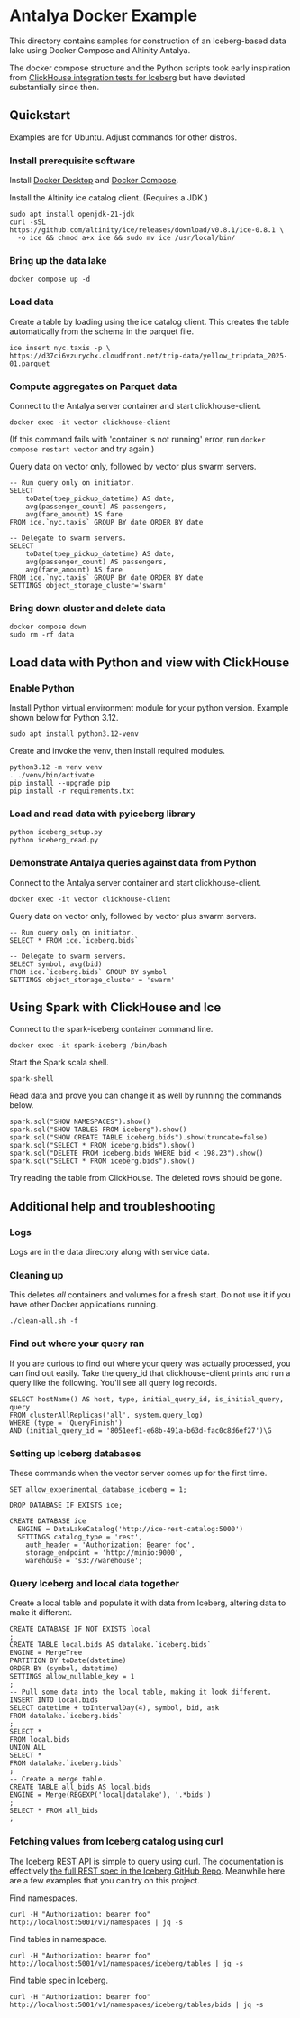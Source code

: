 # Antalya Docker Example

This directory contains samples for construction of an Iceberg-based data 
lake using Docker Compose and Altinity Antalya. 

The docker compose structure and the Python scripts took early inspiration from 
[ClickHouse integration tests for Iceberg](https://github.com/ClickHouse/ClickHouse/tree/master/tests/integration/test_database_iceberg) but have deviated substantially since then. 

## Quickstart

Examples are for Ubuntu. Adjust commands for other distros.

### Install prerequisite software

Install [Docker Desktop](https://docs.docker.com/engine/install/) and 
[Docker Compose](https://docs.docker.com/compose/install/). 

Install the Altinity ice catalog client. (Requires a JDK.)

```
sudo apt install openjdk-21-jdk
curl -sSL https://github.com/altinity/ice/releases/download/v0.8.1/ice-0.8.1 \
  -o ice && chmod a+x ice && sudo mv ice /usr/local/bin/
```

### Bring up the data lake

```
docker compose up -d
```

### Load data

Create a table by loading using the ice catalog client. This creates the 
table automatically from the schema in the parquet file. 

```
ice insert nyc.taxis -p \
https://d37ci6vzurychx.cloudfront.net/trip-data/yellow_tripdata_2025-01.parquet
```

### Compute aggregates on Parquet data

Connect to the Antalya server container and start clickhouse-client.
```
docker exec -it vector clickhouse-client
```
(If this command fails with 'container is not running' error, run 
`docker compose restart vector` and try again.) 

Query data on vector only, followed by vector plus swarm servers.
```
-- Run query only on initiator. 
SELECT
    toDate(tpep_pickup_datetime) AS date,
    avg(passenger_count) AS passengers,
    avg(fare_amount) AS fare
FROM ice.`nyc.taxis` GROUP BY date ORDER BY date

-- Delegate to swarm servers. 
SELECT
    toDate(tpep_pickup_datetime) AS date,
    avg(passenger_count) AS passengers,
    avg(fare_amount) AS fare
FROM ice.`nyc.taxis` GROUP BY date ORDER BY date
SETTINGS object_storage_cluster='swarm'
```

### Bring down cluster and delete data

```
docker compose down
sudo rm -rf data
```

## Load data with Python and view with ClickHouse

### Enable Python

Install Python virtual environment module for your python version. Example shown
below for Python 3.12. 

```
sudo apt install python3.12-venv
```

Create and invoke the venv, then install required modules. 
```
python3.12 -m venv venv
. ./venv/bin/activate
pip install --upgrade pip
pip install -r requirements.txt
```

### Load and read data with pyiceberg library
```
python iceberg_setup.py
python iceberg_read.py
```

### Demonstrate Antalya queries against data from Python

Connect to the Antalya server container and start clickhouse-client.
```
docker exec -it vector clickhouse-client
```

Query data on vector only, followed by vector plus swarm servers.
```
-- Run query only on initiator. 
SELECT * FROM ice.`iceberg.bids`

-- Delegate to swarm servers. 
SELECT symbol, avg(bid)
FROM ice.`iceberg.bids` GROUP BY symbol
SETTINGS object_storage_cluster = 'swarm'
```

## Using Spark with ClickHouse and Ice

Connect to the spark-iceberg container command line. 
```
docker exec -it spark-iceberg /bin/bash
```

Start the Spark scala shell. 
```
spark-shell 
```

Read data and prove you can change it as well by running the commands below. 
```
spark.sql("SHOW NAMESPACES").show()
spark.sql("SHOW TABLES FROM iceberg").show()
spark.sql("SHOW CREATE TABLE iceberg.bids").show(truncate=false)
spark.sql("SELECT * FROM iceberg.bids").show()
spark.sql("DELETE FROM iceberg.bids WHERE bid < 198.23").show()
spark.sql("SELECT * FROM iceberg.bids").show()
```

Try reading the table from ClickHouse. The deleted rows should be gone. 

## Additional help and troubleshooting

### Logs

Logs are in the data directory along with service data. 

### Cleaning up

This deletes *all* containers and volumes for a fresh start. Do not use it
if you have other Docker applications running. 
```
./clean-all.sh -f
```

### Find out where your query ran

If you are curious to find out where your query was actually processed,
you can find out easily. Take the query_id that clickhouse-client prints
and run a query like the following. You'll see all query log records.

```
SELECT hostName() AS host, type, initial_query_id, is_initial_query, query
FROM clusterAllReplicas('all', system.query_log)
WHERE (type = 'QueryFinish') 
AND (initial_query_id = '8051eef1-e68b-491a-b63d-fac0c8d6ef27')\G
```

### Setting up Iceberg databases

These commands when the vector server comes up for the first time. 

```
SET allow_experimental_database_iceberg = 1;

DROP DATABASE IF EXISTS ice;

CREATE DATABASE ice
  ENGINE = DataLakeCatalog('http://ice-rest-catalog:5000')
  SETTINGS catalog_type = 'rest',
    auth_header = 'Authorization: Bearer foo',
    storage_endpoint = 'http://minio:9000',
    warehouse = 's3://warehouse';
```

### Query Iceberg and local data together

Create a local table and populate it with data from Iceberg, altering
data to make it different. 

```
CREATE DATABASE IF NOT EXISTS local
;
CREATE TABLE local.bids AS datalake.`iceberg.bids`
ENGINE = MergeTree
PARTITION BY toDate(datetime)
ORDER BY (symbol, datetime)
SETTINGS allow_nullable_key = 1
;
-- Pull some data into the local table, making it look different. 
INSERT INTO local.bids 
SELECT datetime + toIntervalDay(4), symbol, bid, ask
FROM datalake.`iceberg.bids`
;
SELECT *
FROM local.bids
UNION ALL
SELECT *
FROM datalake.`iceberg.bids`
;
-- Create a merge table.
CREATE TABLE all_bids AS local.bids
ENGINE = Merge(REGEXP('local|datalake'), '.*bids')
;
SELECT * FROM all_bids
;
```

### Fetching values from Iceberg catalog using curl

The Iceberg REST API is simple to query using curl. The documentation is 
effectively [the full REST spec in the Iceberg GitHub Repo](https://github.com/apache/iceberg/blob/main/open-api/rest-catalog-open-api.yaml). Meanwhile here 
are a few examples that you can try on this project. 

Find namespaces. 
```
curl -H "Authorization: bearer foo" http://localhost:5001/v1/namespaces | jq -s
```

Find tables in namespace. 
```
curl -H "Authorization: bearer foo" http://localhost:5001/v1/namespaces/iceberg/tables | jq -s
```

Find table spec in Iceberg. 
```
curl -H "Authorization: bearer foo" http://localhost:5001/v1/namespaces/iceberg/tables/bids | jq -s
```
